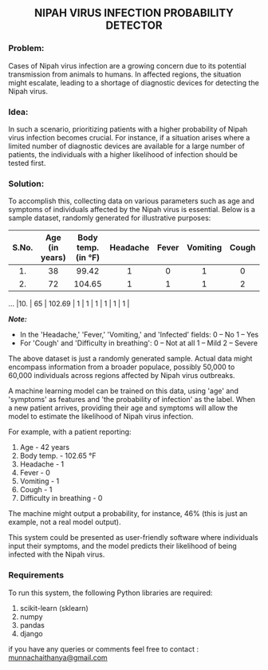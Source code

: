 ## <div align="center">NIPAH VIRUS INFECTION PROBABILITY DETECTOR</div>
### Problem:
Cases of Nipah virus infection are a growing concern due to its potential transmission from animals to humans. In affected regions, the situation might escalate, leading to a shortage of diagnostic devices for detecting the Nipah virus.

### Idea:
In such a scenario, prioritizing patients with a higher probability of Nipah virus infection becomes crucial. For instance, if a situation arises where a limited number of diagnostic devices are available for a large number of patients, the individuals with a higher likelihood of infection should be tested first.

### Solution:
To accomplish this, collecting data on various parameters such as age and symptoms of individuals affected by the Nipah virus is essential. Below is a sample dataset, randomly generated for illustrative purposes:

S.No. | Age (in years) | Body temp. (in °F) | Headache | Fever | Vomiting | Cough | Difficulty in breathing | Infected
:---:|:---:|:---:|:---:|:---:|:---:|:---:|:---:|:---:
|1. | 38 | 99.42 | 1 | 0 | 1 | 0 | 0 | 0 |
|2. | 72 | 104.65 | 1 | 1 | 1 | 2 | 2 | 1 |
...
|10. | 65 | 102.69 | 1 | 1 | 1 | 1 | 1 | 1 |

**_Note:_**
* In the 'Headache,' 'Fever,' 'Vomiting,' and 'Infected' fields:
   0 – No
   1 – Yes
* For 'Cough' and 'Difficulty in breathing':
   0 – Not at all
   1 – Mild
   2 – Severe

The above dataset is just a randomly generated sample. Actual data might encompass information from a broader populace, possibly 50,000 to 60,000 individuals across regions affected by Nipah virus outbreaks.

A machine learning model can be trained on this data, using 'age' and 'symptoms' as features and 'the probability of infection' as the label. When a new patient arrives, providing their age and symptoms will allow the model to estimate the likelihood of Nipah virus infection.

For example, with a patient reporting:
1. Age - 42 years
2. Body temp. - 102.65 °F
3. Headache - 1
4. Fever - 0
5. Vomiting - 1
6. Cough - 1
7. Difficulty in breathing - 0

The machine might output a probability, for instance, 46% (this is just an example, not a real model output).

This system could be presented as user-friendly software where individuals input their symptoms, and the model predicts their likelihood of being infected with the Nipah virus.

### Requirements
To run this system, the following Python libraries are required:
1. scikit-learn (sklearn)
2. numpy
3. pandas
4. django


if you have any queries or comments feel free to contact : munnachaithanya@gmail.com

